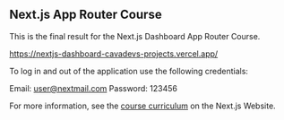 ## Next.js App Router Course

This is the final result for the Next.js Dashboard App Router Course.

https://nextjs-dashboard-cavadevs-projects.vercel.app/

To log in and out of the application use the following credentials:

Email: user@nextmail.com
Password: 123456

For more information, see the [course curriculum](https://nextjs.org/learn) on the Next.js Website.